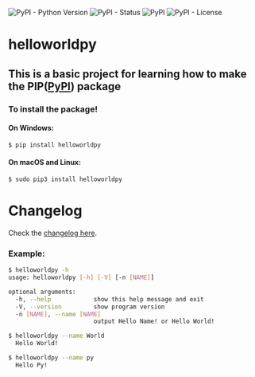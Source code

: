 ![PyPI - Python Version](https://img.shields.io/pypi/pyversions/helloworldpy)  ![PyPI - Status](https://img.shields.io/pypi/status/helloworldpy)  ![PyPI](https://img.shields.io/pypi/v/helloworldpy) ![PyPI - License](https://img.shields.io/pypi/l/helloworldpy)
# helloworldpy

## This is a basic project for learning how to make the PIP([PyPI]) package

### To install the package!
#### On Windows:
```CMD 
$ pip install helloworldpy
```
#### On macOS and Linux:
```
$ sudo pip3 install helloworldpy
```

# Changelog

Check the [changelog here].
### Example:
```bash
$ helloworldpy -h                                                         
usage: helloworldpy [-h] [-V] [-n [NAME]]

optional arguments:
  -h, --help            show this help message and exit
  -V, --version         show program version
  -n [NAME], --name [NAME]
                        output Hello Name! or Hello World!
```

```bash 
$ helloworldpy --name World
  Hello World!
```
```bash 
$ helloworldpy --name py
  Hello Py!
```


[PyPI]: https://pypi.org/
[changelog here]: https://github.com/Saketh-Chandra/helloworldpy/releases/
